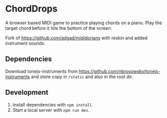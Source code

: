 # ChordDrops

A browser based MIDI game to practice playing chords on a piano. Play the target chord before it hits the bottom of the screen.

Fork of https://github.com/adgad/mididorians with reskin and added instrument sounds.

## Dependencies

Download tonejs-instruments from https://github.com/nbrosowsky/tonejs-instruments and store copy in `/static` and also in the root dir.

## Development

1. Install dependencies with `npm install`.
2. Start a local server with `npm run dev`.
